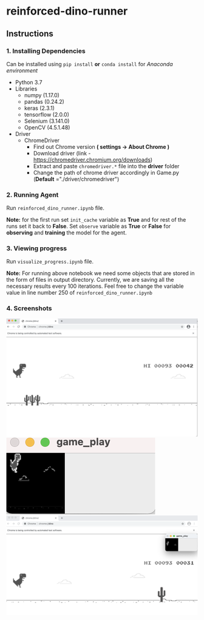 # reinforced-dino-runner

## Instructions

### 1. Installing Dependencies
Can be installed using `pip install` **or** `conda install` for *Anaconda environment*

- Python 3.7 
- Libraries 
  - numpy (1.17.0)
  - pandas (0.24.2)
  - keras (2.3.1)
  - tensorflow (2.0.0)
  - Selenium (3.141.0)
  - OpenCV (4.5.1.48)
- Driver
  - ChromeDriver 
    - Find out Chrome version **( settings -> About Chrome )**
    - Download driver (link - https://chromedriver.chromium.org/downloads)
    - Extract and paste `chromedriver.*` file into the **driver** folder
    - Change the path of chrome driver accordingly in Game.py (**Default** ="./driver/chromedriver")
    
### 2. Running Agent

Run `reinforced_dino_runner.ipynb` file. 

**Note:** for the first run set `init_cache` variable as **True** and for rest of the runs set it back to **False**. Set `observe` variable as **True** or **False** for **observing** and **training** the model for the agent.

### 3. Viewing progress

Run `visualize_progress.ipynb` file.

**Note:** For running above notebook we need some objects that are stored in the form of files in output directory. Currently, we are saving all the necessary results every 100 iterations. Feel free to change the variable value in line number 250 of `reinforced_dino_runner.ipynb`

### 4. Screenshots

[comment]: <> (<img src="https://media.wired.com/photos/5926db217034dc5f91becd6b/master/w_582,c_limit/so-logo-s.jpg" width="250">)

[comment]: <> (<img src="./assets/screen_shot_1.png" width="250"/>)

![Alt text](assets/screen_shot_1.png?raw=true "Original Screenshot")
![Alt text](assets/screen_shot_2.png?raw=true "Processed Screenshot")
![Alt text](assets/screen_shot_3.png?raw=true "Combined Screenshot")
